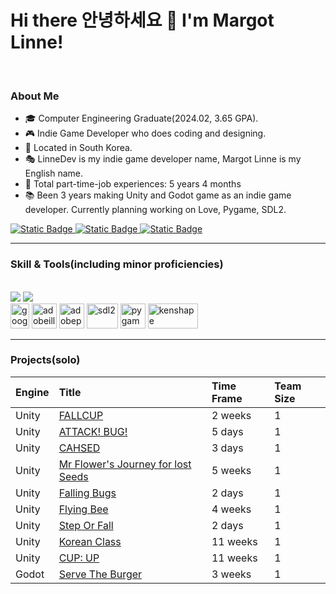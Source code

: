 # Hi there 안녕하세요 👋 I'm Margot Linne!
<br>

### About Me
- 🎓 Computer Engineering Graduate(2024.02, 3.65 GPA).
- 🎮 Indie Game Developer who does coding and designing.
- 📍 Located in South Korea.
- 🎭 LinneDev is my indie game developer name, Margot Linne is my English name.
- 💼 Total part-time-job experiences: 5 years 4 months
- 📚 Been 3 years making Unity and Godot game as an indie game developer. Currently planning working on Love, Pygame, SDL2. 

<div>
  <a href="mailto:m.linnedev@gmail.com" target="_blank">
    <img alt="Static Badge" src="https://img.shields.io/badge/GMail-0?style=for-the-badge&logo=GMail&color=skyblue">
  </a>
  <a href="https://margotlinne.itch.io/" target="_blank">
    <img alt="Static Badge" src="https://img.shields.io/badge/Itch.io-0?style=for-the-badge&logo=Itch.io&color=beige">
  </a>
  <a href="https://margotlinne.github.io" target="_blank">
    <img alt="Static Badge" src="https://img.shields.io/badge/Website-0?style=for-the-badge&color=red">
  </a>
</div> 

---

### Skill & Tools(including minor proficiencies)

<br>

<img src="https://skillicons.dev/icons?i=c,cpp,cs,python,js,html,css /">
<img src ="https://skillicons.dev/icons?i=unity,godot,androidstudio,github,visualstudio,vscode,mysql /"> 
<div>
  <img src="https://upload.wikimedia.org/wikipedia/commons/thumb/a/ae/Google_Sheets_2020_Logo.svg/1200px-Google_Sheets_2020_Logo.svg.png" alt="googlesheet" height="40" width="30">  
  <img src="https://upload.wikimedia.org/wikipedia/commons/thumb/f/fb/Adobe_Illustrator_CC_icon.svg/2101px-Adobe_Illustrator_CC_icon.svg.png" alt="adobeillustrator" height="40" width="40">
  <img src="https://upload.wikimedia.org/wikipedia/commons/thumb/a/af/Adobe_Photoshop_CC_icon.svg/2101px-Adobe_Photoshop_CC_icon.svg.png" alt="adobephotoshop" height="40" width="40">
  <img src="https://res.cloudinary.com/practicaldev/image/fetch/s--YGxwGvj5--/c_imagga_scale,f_auto,fl_progressive,h_900,q_auto,w_1600/https://thepracticaldev.s3.amazonaws.com/i/9bb71oo62xi7c9d5h1mo.png" alt="sdl2" height="40" width="50">
  <img src="https://user-images.githubusercontent.com/46412508/170405943-e75458ec-6cb4-462e-91ba-43c861a3d6cf.png" alt="pygame" height="40" width="40">
  <img src="https://static1.makeuseofimages.com/wordpress/wp-content/uploads/2021/02/kenshape-logo.png" alt="kenshape" height="40" width="80">

</div>

---

### Projects(solo)

Engine | Title | Time Frame | Team Size
:-----|:------|:------|:------
Unity | <a href="https://github.com/margotlinne/Unity2D-FALLCUP">FALLCUP</a> | 2 weeks | 1
Unity | <a href="https://github.com/margotlinne/Unity2D-ATTACKBUG">ATTACK! BUG!</a> | 5 days | 1
Unity | <a href="https://github.com/margotlinne/Unity2D-CHASED">CAHSED</a> | 3 days | 1
Unity | <a href="https://github.com/margotlinne/Unity2D-MrFlowersJourney">Mr Flower's Journey for lost Seeds</a> | 5 weeks | 1
Unity | <a href="https://github.com/margotlinne/Unity2D-FallingBugs">Falling Bugs</a> | 2 days | 1
Unity | <a href="https://github.com/margotlinne/Unity2D-FlyingBee">Flying Bee</a> | 4 weeks | 1
Unity | <a href="https://github.com/margotlinne/Unity2D-StepOrFall">Step Or Fall</a> | 2 days | 1 
Unity | <a href="https://github.com/margotlinne/Unity2D-KoreanClass">Korean Class</a> | 11 weeks | 1
Unity | <a href="https://github.com/margotlinne/Unity2D-CupUp">CUP: UP</a> | 11 weeks | 1
Godot | <a href="https://github.com/margotlinne/Godot2D-ServeTheBurger">Serve The Burger</a> | 3 weeks | 1





<!--
**kookugang/kookugang** is a ✨ _special_ ✨ repository because its `README.md` (this file) appears on your GitHub profile.

Here are some ideas to get you started:

- 🔭 I’m currently working on ...
- 🌱 I’m currently learning ...
- 👯 I’m looking to collaborate on ...
- 🤔 I’m looking for help with ...
- 💬 Ask me about ...
- 📫 How to reach me: ...
- 😄 Pronouns: ...
- ⚡ Fun fact: ...
-->
